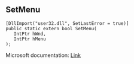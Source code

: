 ## SetMenu

```
[DllImport("user32.dll", SetLastError = true)]
public static extern bool SetMenu(
   IntPtr hWnd,
   IntPtr hMenu
);
```

Microsoft documentation: [Link](https://docs.microsoft.com/en-us/windows/win32/api/winuser/nf-winuser-setmenu)
